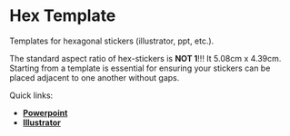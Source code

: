 # Hex Template

Templates for hexagonal stickers (illustrator, ppt, etc.).

The standard aspect ratio of hex-stickers is **NOT 1**!!!  It 5.08cm x 4.39cm. Starting from a template is essential for ensuring your stickers can be placed adjacent to one another without gaps.

Quick links:

- [**Powerpoint**](hextemplate.pptx)
- [**Illustrator**](hextemplate.ai)
